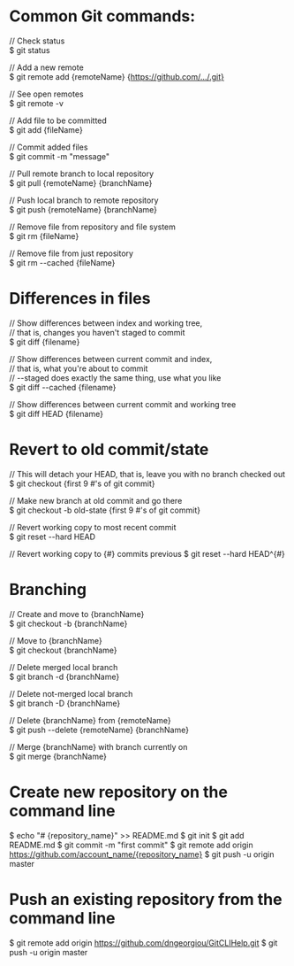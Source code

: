 # Common Git commands:

// Check status  
$ git status

// Add a new remote  
$ git remote add {remoteName} {https://github.com/.../.git}

// See open remotes  
$ git remote -v

// Add file to be committed  
$ git add {fileName}

// Commit added files  
$ git commit -m "message"

// Pull remote branch to local repository  
$ git pull {remoteName} {branchName}

// Push local branch to remote repository  
$ git push {remoteName} {branchName}

// Remove file from repository and file system  
$ git rm {fileName}

// Remove file from just repository  
$ git rm --cached {fileName}


# Differences in files
// Show differences between index and working tree,  
// that is, changes you haven't staged to commit  
$ git diff {filename}

// Show differences between current commit and index,  
// that is, what you're about to commit  
// --staged does exactly the same thing, use what you like  
$ git diff --cached {filename}

// Show differences between current commit and working tree  
$ git diff HEAD {filename}


# Revert to old commit/state
// This will detach your HEAD, that is, leave you with no branch checked out  
$ git checkout {first 9 #'s of git commit}

// Make new branch at old commit and go there  
$ git checkout -b old-state {first 9 #'s of git commit}

// Revert working copy to most recent commit  
$ git reset --hard HEAD

// Revert working copy to {#} commits previous
$ git reset --hard HEAD^{#}


# Branching
// Create and move to {branchName}  
$ git checkout -b {branchName}

// Move to {branchName}  
$ git checkout {branchName}

// Delete merged local branch  
$ git branch -d {branchName}

// Delete not-merged local branch  
$ git branch -D {branchName}

// Delete {branchName} from {remoteName}  
$ git push --delete {remoteName} {branchName}

// Merge {branchName} with branch currently on  
$ git merge {branchName}

# Create new repository on the command line
$ echo "# {repository_name}" >> README.md
$ git init
$ git add README.md
$ git commit -m "first commit"
$ git remote add origin https://github.com/account_name/{repository_name}
$ git push -u origin master

# Push an existing repository from the command line
$ git remote add origin https://github.com/dngeorgiou/GitCLIHelp.git
$ git push -u origin master